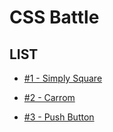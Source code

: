 # CSS Battle

## LIST


+ [#1 - Simply Square](./Simply-Square.md)

+ [#2 - Carrom](./Carrom.md)

+ [#3 - Push Button](./Push-Button.md)

